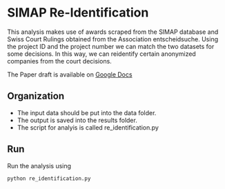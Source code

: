 # SIMAP Re-Identification

This analysis makes use of awards scraped from the SIMAP database and Swiss Court Rulings obtained from the Association entscheidsuche.
Using the project ID and the project number we can match the two datasets for some decisions. 
In this way, we can reidentify certain anonymized companies from the court decisions.

The Paper draft is available on [Google Docs](https://docs.google.com/document/d/1S6G5be0qo6YofHxoo-zZBCIqUg7wFjtEE2kJrLHRaK0/edit#)

## Organization
- The input data should be put into the data folder.
- The output is saved into the results folder.
- The script for analyis is called re_identification.py

## Run
Run the analysis using 
```python
python re_identification.py
```
